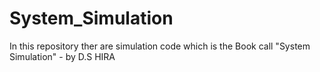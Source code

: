 # System_Simulation
In this repository ther are simulation code which is the Book call "System Simulation" - by D.S HIRA
